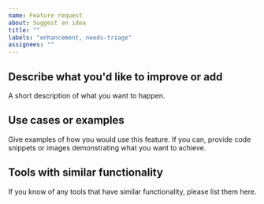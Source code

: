 ```yaml
---
name: Feature request
about: Suggest an idea
title: ""
labels: "enhancement, needs-triage"
assignees: ""
---
```


<!--
Thank you for taking the time to suggest a new feature.
Please fill in as much of the template below as possible.

If possible, please provide code, images or gifs that demonstrates what you
want to achieve. Keep it as simple and free of external dependencies as you are
able.
-->

## Describe what you'd like to improve or add

A short description of what you want to happen.

## Use cases or examples

Give examples of how you would use this feature. If you can, provide code
snippets or images demonstrating what you want to achieve.

## Tools with similar functionality

If you know of any tools that have similar functionality, please list them
here.
